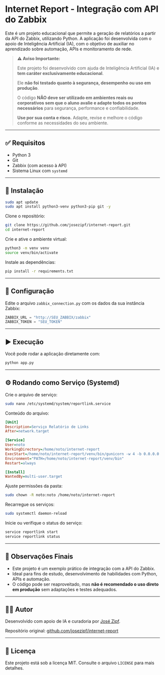 # Internet Report - Integração com API do Zabbix

Este é um projeto educacional que permite a geração de relatórios a partir da API do Zabbix, utilizando Python. A aplicação foi desenvolvida com o apoio de Inteligência Artificial (IA), com o objetivo de auxiliar no aprendizado sobre automação, APIs e monitoramento de rede.

> **⚠️ Aviso Importante:**
>
> Este projeto foi desenvolvido com ajuda de Inteligência Artificial (IA) e **tem caráter exclusivamente educacional**.
>
> Ele **não foi testado quanto à segurança, desempenho ou uso em produção**.
>
> O código **NÃO deve ser utilizado em ambientes reais ou corporativos sem que o aluno avalie e adapte todos os pontos necessários** para segurança, performance e confiabilidade.
>
> **Use por sua conta e risco.** Adapte, revise e melhore o código conforme as necessidades do seu ambiente.

---

## ✅ Requisitos

- Python 3
- Git
- Zabbix (com acesso à API)
- Sistema Linux com `systemd`

---

## 🚀 Instalação

```bash
sudo apt update
sudo apt install python3-venv python3-pip git -y
```

Clone o repositório:

```bash
git clone https://github.com/josezipf/internet-report.git
cd internet-report
```

Crie e ative o ambiente virtual:

```bash
python3 -m venv venv
source venv/bin/activate
```

Instale as dependências:

```bash
pip install -r requirements.txt
```

---

## 🔧 Configuração

Edite o arquivo `zabbix_connection.py` com os dados da sua instância Zabbix:

```python
ZABBIX_URL = "http://SEU_ZABBIX/zabbix"
ZABBIX_TOKEN = "SEU_TOKEN"
```

---

## ▶️ Execução

Você pode rodar a aplicação diretamente com:

```bash
python app.py
```

---

## ⚙️ Rodando como Serviço (Systemd)

Crie o arquivo de serviço:

```bash
sudo nano /etc/systemd/system/reportlink.service
```

Conteúdo do arquivo:

```ini
[Unit]
Description=Serviço Relatório de Links
After=network.target

[Service]
User=noto
WorkingDirectory=/home/noto/internet-report
ExecStart=/home/noto/internet-report/venv/bin/gunicorn -w 4 -b 0.0.0.0:5000 app:app
Environment="PATH=/home/noto/internet-report/venv/bin"
Restart=always

[Install]
WantedBy=multi-user.target
```

Ajuste permissões da pasta:

```bash
sudo chown -R noto:noto /home/noto/internet-report
```

Recarregue os serviços:

```bash
sudo systemctl daemon-reload
```

Inicie ou verifique o status do serviço:

```bash
service reportlink start
service reportlink status
```

---

## 📌 Observações Finais

- Este projeto é um exemplo prático de integração com a API do Zabbix.
- Ideal para fins de estudo, desenvolvimento de habilidades com Python, APIs e automação.
- O código pode ser reaproveitado, mas **não é recomendado o uso direto em produção** sem adaptações e testes adequados.

---

## 👨‍💻 Autor

Desenvolvido com apoio de IA e curadoria por [José Zipf](https://github.com/josezipf).

Repositório original: [github.com/josezipf/internet-report](https://github.com/josezipf/internet-report)

---

## 📜 Licença

Este projeto está sob a licença MIT. Consulte o arquivo `LICENSE` para mais detalhes.
